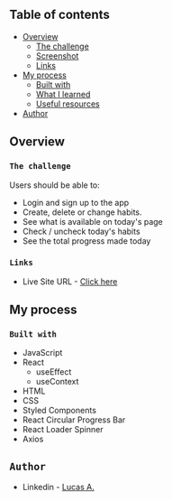 ## Table of contents

- [Overview](#overview)
  - [The challenge](#the-challenge)
  - [Screenshot](#screenshot)
  - [Links](#links)
- [My process](#my-process)
  - [Built with](#built-with)
  - [What I learned](#what-i-learned)
  - [Useful resources](#useful-resources)
- [Author](#author)

## Overview

### `The challenge`

Users should be able to:

- Login and sign up to the app
- Create, delete or change habits.
- See what is available on today's page
- Check / uncheck today's habits 
- See the total progress made today

<!--
### `Screenshot`

![](./screenshot.jpg)

-->

### `Links`

- Live Site URL - [Click here](https://track-it-luc.vercel.app/)

## My process

### `Built with`

* JavaScript
* React
  - useEffect
  - useContext
* HTML
* CSS
* Styled Components
* React Circular Progress Bar
* React Loader Spinner
* Axios

<!--
### `Useful resources`

- [Example resource 1](https://www.example.com) - This helped me for XYZ reason. I really liked this pattern and will use it going forward.
- [Example resource 2](https://www.example.com) - This is an amazing article which helped me finally understand XYZ. I'd recommend it to anyone still learning this concept.
-->


## `Author`

- Linkedin - [Lucas A.](https://www.linkedin.com/in/almeida-lucas1/)

